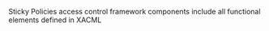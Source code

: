 Sticky Policies access control framework components include all functional elements defined in XACML